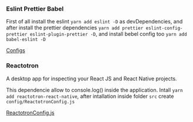 ### Eslint Prettier Babel
First of all install the eslint `yarn add eslint -D` as devDependencies, and after install the prettier dependencies
`yarn add prettier eslint-config-prettier eslint-plugin-prettier -D`, and install bebel config too `yarn add babel-eslint -D`

[Configs](https://gist.github.com/richardyamamoto/bf72b72bfb5806c0a55bc8d5aeb0b0fc)

### Reactotron
A desktop app for inspecting your React JS and React Native projects.

This dependencie allow to console.log() inside the application. Intall `yarn add reactotron-react-native`, after intallation
inside folder `src` create `config/ReactotronConfig.js`

[ReactotronConfig.js](https://gist.github.com/richardyamamoto/4f57f7bf71d8fb8c7afc1d6b0497db86)

